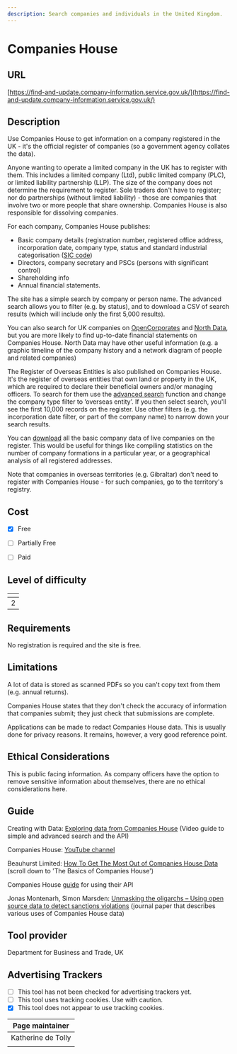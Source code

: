 ```yaml
---
description: Search companies and individuals in the United Kingdom.
---
```


# Companies House

## URL

[https://find-and-update.company-information.service.gov.uk/](https://find-and-update.company-information.service.gov.uk/)

## Description

Use Companies House to get information on a company registered in the UK - it's the official register of companies (so a government agency collates the data).&#x20;

Anyone wanting to operate a limited company in the UK has to register with them. This includes a limited company (Ltd), public limited company (PLC), or limited liability partnership (LLP). The size of the company does not determine the requirement to register. Sole traders don't have to register; nor do partnerships (without limited liability) - those are companies that involve two or more people that share ownership. Companies House is also responsible for dissolving companies.

For each company, Companies House publishes:

* Basic company details (registration number, registered office address, incorporation date, company type, status and standard industrial categorisation ([SIC code](https://www.ons.gov.uk/methodology/classificationsandstandards/ukstandardindustrialclassificationofeconomicactivities))
* Directors, company secretary and PSCs (persons with significant control)
* Shareholding info
* Annual financial statements.

The site has a simple search by company or person name. The advanced search allows you to filter (e.g. by status), and to download a CSV of search results (which will include only the first 5,000 results).

You can also search for UK companies on [OpenCorporates](https://bellingcat.gitbook.io/toolkit/more/all-tools/opencorporates) and [North Data](https://bellingcat.gitbook.io/toolkit/more/all-tools/north-data), but you are more likely to find up-to-date financial statements on Companies House. North Data may have other useful information (e.g. a graphic timeline of the company history and a network diagram of people and related companies)

The Register of Overseas Entities is also published on Companies House. It's the register of overseas entities that own land or property in the UK, which are required to declare their beneficial owners and/or managing officers. To search for them use the [advanced search](https://find-and-update.company-information.service.gov.uk/advanced-search) function and change the company type filter to ‘overseas entity’. If you then select search, you'll see the first 10,000 records on the register. Use other filters (e.g. the incorporation date filter, or part of the company name) to narrow down your search results.

You can [download](https://download.companieshouse.gov.uk/en\_output.html) all the basic company data of live companies on the register.  This would be useful for things like compiling statistics on the number of company formations in a particular year, or a geographical analysis of all registered addresses.

Note that companies in overseas territories (e.g. Gibraltar) don't need to register with Companies House - for such companies, go to the territory's registry.

## Cost

* [x] Free
* [ ] Partially Free
* [ ] Paid



## Level of difficulty

<table><thead><tr><th data-type="rating" data-max="5"></th></tr></thead><tbody><tr><td>2</td></tr></tbody></table>

## Requirements

No registration is required and the site is free.

## Limitations

A lot of data is stored as scanned PDFs so you can't copy text from them (e.g. annual returns).

Companies House states that they don't check the accuracy of information that companies submit; they just check that submissions are complete.

Applications can be made to redact Companies House data. This is usually done for privacy reasons. It remains, however, a very good reference point.

## Ethical Considerations

This is public facing information. As company officers have the option to remove sensitive information about themselves, there are no ethical considerations here.&#x20;

## Guide

Creating with Data: [Exploring data from Companies House](https://www.youtube.com/watch?v=OOvx7TaJNVw) (Video guide to simple and advanced search and the API)

Companies House: [YouTube channel](https://www.youtube.com/@TheCompaniesHouse)&#x20;

Beauhurst Limited: [How To Get The Most Out of Companies House Data](https://www.beauhurst.com/blog/companies-house-data/) (scroll down to 'The Basics of Companies House')

Companies House [guide](https://developer.company-information.service.gov.uk/) for using their API

Jonas Montenarh, Simon Marsden: [Unmasking the oligarchs – Using open source data to detect sanctions violations](https://www.sciencedirect.com/science/article/pii/S2949791424000071) (journal paper that describes various uses of Companies House data)

## Tool provider

Department for Business and Trade, UK

## Advertising Trackers

* [ ] This tool has not been checked for advertising trackers yet.
* [ ] This tool uses tracking cookies. Use with caution.
* [x] This tool does not appear to use tracking cookies.

| Page maintainer    |
| ------------------ |
| Katherine de Tolly |
|                    |
